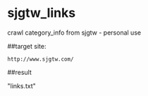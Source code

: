 # sjgtw_links
crawl category_info from sjgtw - personal use

##target site:

```http://www.sjgtw.com/```


##result

"links.txt"